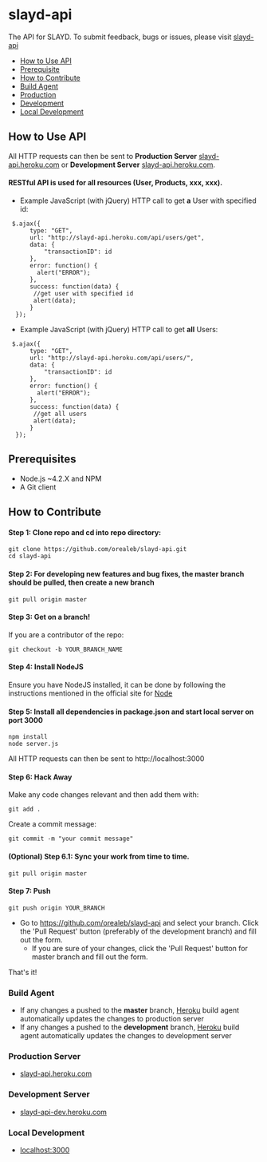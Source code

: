slayd-api
=======

The API for SLAYD. To submit feedback, bugs or issues, please visit [slayd-api](https://github.com/orealeb/slayd/)

* [How to Use API](#use)
* [Prerequisite](#prereq)
* [How to Contribute](#contribute)
* [Build Agent](#build)
* [Production](#prod)
* [Development](#dev)
* [Local Development](#local-dev)

## <a name="use"></a> How to Use API
All HTTP requests can then be sent to **Production Server** [slayd-api.heroku.com](https://slayd-api.heroku.com) or **Development Server** [slayd-api.heroku.com](https://slayd-api.heroku.com).

#### RESTful API is used for all resources (User, Products, xxx, xxx).

* Example JavaScript (with jQuery) HTTP call to get **a** User with specified id:
```
 $.ajax({
      type: "GET",
      url: "http://slayd-api.heroku.com/api/users/get", 
      data: {
          "transactionID": id
      },
      error: function() {
        alert("ERROR");
      },
      success: function(data) {
       //get user with specified id
       alert(data);
      }
  }); 
```
* Example JavaScript (with jQuery) HTTP call to get **all** Users:
```
 $.ajax({
      type: "GET",
      url: "http://slayd-api.heroku.com/api/users/", 
      data: {
          "transactionID": id
      },
      error: function() {
        alert("ERROR");
      },
      success: function(data) {
       //get all users
       alert(data);
      }
  }); 
```

## <a name="prereq"></a> Prerequisites

- Node.js ~4.2.X and NPM
- A Git client 


## <a name="contribute"></a> How to Contribute
#### Step 1: Clone repo and cd into repo directory:
```
git clone https://github.com/orealeb/slayd-api.git
cd slayd-api
```

#### Step 2: For developing new features and bug fixes, the master branch should be pulled, then create a new branch
```
git pull origin master
```

#### Step 3: Get on a branch!
If you are a contributor of the repo:
```
git checkout -b YOUR_BRANCH_NAME
```

#### Step 4: Install NodeJS
Ensure you have NodeJS installed, it can be done by following the instructions mentioned in the official site for [Node](http://nodejs.org/)

#### Step 5: Install all dependencies in package.json and start local server on port 3000
```
npm install 
node server.js
```
All HTTP requests can then be sent to http://localhost:3000

#### Step 6: Hack Away
Make any code changes relevant and then add them with: 

```
git add .
```

Create a commit message: 

```
git commit -m "your commit message" 
```

#### (Optional) Step 6.1: Sync your work from time to time.
```
git pull origin master
```

#### Step 7: Push

```
git push origin YOUR_BRANCH
```

* Go to https://github.com/orealeb/slayd-api and select your branch. Click the 'Pull Request' button (preferably of the development branch) and fill out the form. 
    * If you are sure of your changes, click the 'Pull Request' button for master branch and fill out the form. 

That's it!


### <a name="build"></a> Build Agent
* If any changes a pushed to the **master** branch, [Heroku](https://heroku.com) build agent automatically updates the changes to production server
* If any changes a pushed to the **development** branch, [Heroku](https://heroku.com) build agent automatically updates the changes to development server

### <a name="prod"></a> Production Server
* [slayd-api.heroku.com](http://slayd-api.heroku.com)

### <a name="dev"></a> Development Server
* [slayd-api-dev.heroku.com](http://slayd-api-dev.heroku.com)

### <a name="local-dev"></a> Local Development
* [localhost:3000](http:/localhost:3000/)

